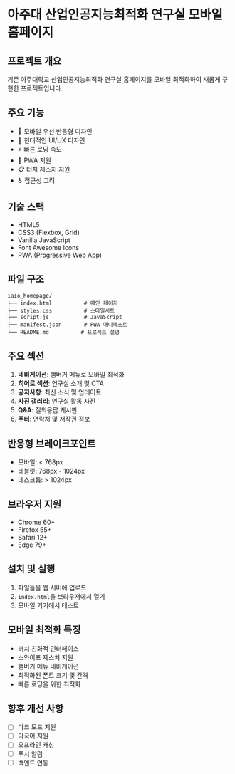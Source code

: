 # 아주대 산업인공지능최적화 연구실 모바일 홈페이지

## 프로젝트 개요
기존 아주대학교 산업인공지능최적화 연구실 홈페이지를 모바일 최적화하여 새롭게 구현한 프로젝트입니다.

## 주요 기능
- 📱 모바일 우선 반응형 디자인
- 🎨 현대적인 UI/UX 디자인
- ⚡ 빠른 로딩 속도
- 🔄 PWA 지원
- 📋 터치 제스처 지원
- ♿ 접근성 고려

## 기술 스택
- HTML5
- CSS3 (Flexbox, Grid)
- Vanilla JavaScript
- Font Awesome Icons
- PWA (Progressive Web App)

## 파일 구조
```
iaio_homepage/
├── index.html          # 메인 페이지
├── styles.css          # 스타일시트
├── script.js           # JavaScript
├── manifest.json       # PWA 매니페스트
└── README.md          # 프로젝트 설명
```

## 주요 섹션
1. **네비게이션**: 햄버거 메뉴로 모바일 최적화
2. **히어로 섹션**: 연구실 소개 및 CTA
3. **공지사항**: 최신 소식 및 업데이트
4. **사진 갤러리**: 연구실 활동 사진
5. **Q&A**: 질의응답 게시판
6. **푸터**: 연락처 및 저작권 정보

## 반응형 브레이크포인트
- 모바일: < 768px
- 태블릿: 768px - 1024px
- 데스크톱: > 1024px

## 브라우저 지원
- Chrome 60+
- Firefox 55+
- Safari 12+
- Edge 79+

## 설치 및 실행
1. 파일들을 웹 서버에 업로드
2. `index.html`을 브라우저에서 열기
3. 모바일 기기에서 테스트

## 모바일 최적화 특징
- 터치 친화적 인터페이스
- 스와이프 제스처 지원
- 햄버거 메뉴 네비게이션
- 최적화된 폰트 크기 및 간격
- 빠른 로딩을 위한 최적화

## 향후 개선 사항
- [ ] 다크 모드 지원
- [ ] 다국어 지원
- [ ] 오프라인 캐싱
- [ ] 푸시 알림
- [ ] 백엔드 연동
